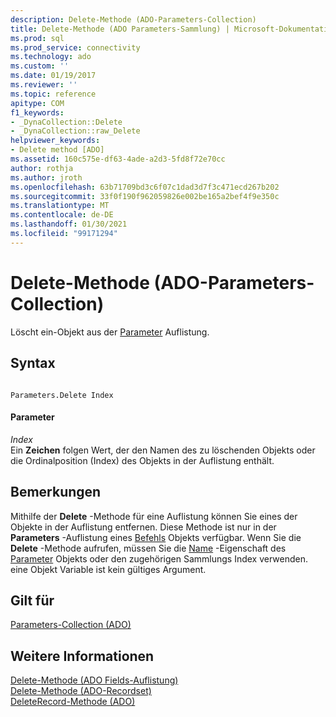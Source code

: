 ```yaml
---
description: Delete-Methode (ADO-Parameters-Collection)
title: Delete-Methode (ADO Parameters-Sammlung) | Microsoft-Dokumentation
ms.prod: sql
ms.prod_service: connectivity
ms.technology: ado
ms.custom: ''
ms.date: 01/19/2017
ms.reviewer: ''
ms.topic: reference
apitype: COM
f1_keywords:
- _DynaCollection::Delete
- _DynaCollection::raw_Delete
helpviewer_keywords:
- Delete method [ADO]
ms.assetid: 160c575e-df63-4ade-a2d3-5fd8f72e70cc
author: rothja
ms.author: jroth
ms.openlocfilehash: 63b71709bd3c6f07c1dad3d7f3c471ecd267b202
ms.sourcegitcommit: 33f0f190f962059826e002be165a2bef4f9e350c
ms.translationtype: MT
ms.contentlocale: de-DE
ms.lasthandoff: 01/30/2021
ms.locfileid: "99171294"
---
```

# <a name="delete-method-ado-parameters-collection"></a>Delete-Methode (ADO-Parameters-Collection)
Löscht ein-Objekt aus der [Parameter](../../../ado/reference/ado-api/parameters-collection-ado.md) Auflistung.  
  
## <a name="syntax"></a>Syntax  
  
```  
  
Parameters.Delete Index  
```  
  
#### <a name="parameters"></a>Parameter  
 *Index*  
 Ein **Zeichen** folgen Wert, der den Namen des zu löschenden Objekts oder die Ordinalposition (Index) des Objekts in der Auflistung enthält.  
  
## <a name="remarks"></a>Bemerkungen  
 Mithilfe der **Delete** -Methode für eine Auflistung können Sie eines der Objekte in der Auflistung entfernen. Diese Methode ist nur in der **Parameters** -Auflistung eines [Befehls](../../../ado/reference/ado-api/command-object-ado.md) Objekts verfügbar. Wenn Sie die **Delete** -Methode aufrufen, müssen Sie die [Name](../../../ado/reference/ado-api/name-property-ado.md) -Eigenschaft des [Parameter](../../../ado/reference/ado-api/parameter-object.md) Objekts oder den zugehörigen Sammlungs Index verwenden. eine Objekt Variable ist kein gültiges Argument.  
  
## <a name="applies-to"></a>Gilt für  
 [Parameters-Collection (ADO)](../../../ado/reference/ado-api/parameters-collection-ado.md)  
  
## <a name="see-also"></a>Weitere Informationen  
 [Delete-Methode (ADO Fields-Auflistung)](../../../ado/reference/ado-api/delete-method-ado-fields-collection.md)   
 [Delete-Methode (ADO-Recordset)](../../../ado/reference/ado-api/delete-method-ado-recordset.md)   
 [DeleteRecord-Methode (ADO)](../../../ado/reference/ado-api/deleterecord-method-ado.md)
